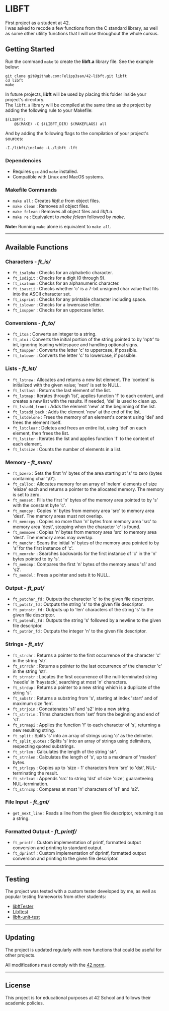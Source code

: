 # LIBFT

First project as a student at 42.\
I was asked to recode a few functions from the C standard library, as well as some other utility functions that I will use throughout the whole cursus.

## Getting Started

Run the command `make` to create the **libft.a** library file. See the example below:

```
git clone git@github.com:Felipp3san/42-libft.git libft
cd libft
make
```

In future projects, **libft** will be used by placing this folder inside your project's directory.\
The `libft.a` library will be compiled at the same time as the project by adding the following rule to your Makefile:

```make
$(LIBFT):
	@$(MAKE) -C $(LIBFT_DIR) $(MAKEFLAGS) all
```

And by adding the following flags to the compilation of your project's sources:

```
-I./libft/include -L./libft -lft
```

### Dependencies

- Requires `gcc` and `make` installed.
- Compatible with Linux and MacOS systems.

### Makefile Commands

- `make all`        : Creates *libft.a* from object files.
- `make clean`      : Removes all object files.
- `make fclean`     : Removes all object files and *libft.a*.
- `make re`         : Equivalent to *make fclean* followed by *make*.

**Note:** Running `make` alone is equivalent to `make all`.

---

## Available Functions

### Characters - *ft_is/*

- `ft_isalpha`     : Checks for an alphabetic character.
- `ft_isdigit`     : Checks for a digit (0 through 9).
- `ft_isalnum`     : Checks for an alphanumeric character.
- `ft_isascii`     : Checks whether 'c' is a 7-bit unsigned char value that fits into the ASCII character set.
- `ft_isprint`     : Checks for any printable character including space.
- `ft_islower`     : Checks for a lowercase letter.
- `ft_isupper`     : Checks for an uppercase letter.

### Conversions - *ft_to/*

- `ft_itoa`        : Converts an integer to a string.
- `ft_atoi`        : Converts the initial portion of the string pointed to by 'nptr' to int, ignoring leading whitespace and handling optional signs.
- `ft_toupper`     : Converts the letter 'c' to uppercase, if possible.
- `ft_tolower`     : Converts the letter 'c' to lowercase, if possible.

### Lists - *ft_lst/*

- `ft_lstnew`       : Allocates and returns a new list element. The 'content' is initialized with the given value; 'next' is set to NULL.
- `ft_lstlast`      : Returns the last element of the list.
- `ft_lstmap`       : Iterates through 'lst', applies function 'f' to each content, and creates a new list with the results. If needed, 'del' is used to clean up.
- `ft_lstadd_front` : Adds the element 'new' at the beginning of the list.
- `ft_lstadd_back`  : Adds the element 'new' at the end of the list.
- `ft_lstdelone`    : Frees the memory of an element's content using 'del' and frees the element itself.
- `ft_lstclear`     : Deletes and frees an entire list, using 'del' on each element, then frees the list.
- `ft_lstiter`      : Iterates the list and applies function 'f' to the content of each element.
- `ft_lstsize`      : Counts the number of elements in a list.

### Memory - *ft_mem/*

- `ft_bzero`      : Sets the first 'n' bytes of the area starting at 's' to zero (bytes containing char '\0').
- `ft_calloc`     : Allocates memory for an array of 'nelem' elements of size 'elsize' each and returns a pointer to the allocated memory. The memory is set to zero.
- `ft_memset`     : Fills the first 'n' bytes of the memory area pointed to by 's' with the constant byte 'c'.
- `ft_memcpy`     : Copies 'n' bytes from memory area 'src' to memory area 'dest'. The memory areas must not overlap.
- `ft_memccpy`    : Copies no more than 'n' bytes from memory area 'src' to memory area 'dest', stopping when the character 'c' is found.
- `ft_memmove`    : Copies 'n' bytes from memory area 'src' to memory area 'dest'. The memory areas may overlap.
- `ft_memchr`     : Scans the initial 'n' bytes of the memory area pointed to by 's' for the first instance of 'c'.
- `ft_memrchr`    : Searches backwards for the first instance of 'c' in the 'n' bytes pointed to by 's'.
- `ft_memcmp`     : Compares the first 'n' bytes of the memory areas 's1' and 's2'.
- `ft_memdel`     : Frees a pointer and sets it to NULL.

### Output - *ft_put/*

- `ft_putchar_fd`   : Outputs the character 'c' to the given file descriptor.
- `ft_putstr_fd`    : Outputs the string 's' to the given file descriptor.
- `ft_putnstr_fd`   : Outputs up to 'len' characters of the string 's' to the given file descriptor.
- `ft_putendl_fd`   : Outputs the string 's' followed by a newline to the given file descriptor.
- `ft_putnbr_fd`    : Outputs the integer 'n' to the given file descriptor.

### Strings - *ft_str/*

- `ft_strchr`       : Returns a pointer to the first occurrence of the character 'c' in the string 'str'.
- `ft_strrchr`      : Returns a pointer to the last occurrence of the character 'c' in the string 'str'.
- `ft_strnstr`      : Locates the first occurrence of the null-terminated string 'needle' in 'haystack', searching at most 'n' characters.
- `ft_strdup`       : Returns a pointer to a new string which is a duplicate of the string 's'.
- `ft_substr`       : Returns a substring from 's', starting at index 'start' and of maximum size 'len'.
- `ft_strjoin`      : Concatenates 's1' and 's2' into a new string.
- `ft_strtrim`      : Trims characters from 'set' from the beginning and end of 's1'.
- `ft_strmapi`      : Applies the function 'f' to each character of 's', returning a new resulting string.
- `ft_split`        : Splits 's' into an array of strings using 'c' as the delimiter.
- `ft_split_quotes` : Splits 's' into an array of strings using delimiters, respecting quoted substrings.
- `ft_strlen`       : Calculates the length of the string 'str'.
- `ft_strnlen`      : Calculates the length of 's', up to a maximum of 'maxlen' bytes.
- `ft_strlcpy`      : Copies up to 'size - 1' characters from 'src' to 'dst', NUL-terminating the result.
- `ft_strlcat`      : Appends 'src' to string 'dst' of size 'size', guaranteeing NUL-termination.
- `ft_strncmp`      : Compares at most 'n' characters of 's1' and 's2'.

### File Input - *ft_gnl/*

- `get_next_line`   : Reads a line from the given file descriptor, returning it as a string.

### Formatted Output - *ft_printf/*

- `ft_printf`      : Custom implementation of printf, formatted output conversion and printing to standard output.
- `ft_dprintf`     : Custom implementation of dprintf, formatted output conversion and printing to the given file descriptor.
  
---

## Testing

The project was tested with a custom tester developed by me, as well as popular testing frameworks from other students:

- [libftTester](https://github.com/Tripouille/libftTester)
- [Libftest](https://github.com/jtoty/Libftest)
- [libft-unit-test](https://github.com/alelievr/libft-unit-test)

---

## Updating

The project is updated regularly with new functions that could be useful for other projects.

All modifications must comply with the [42 norm](https://github.com/42School/norminette/blob/master/pdf/en.norm.pdf).

---

## License

This project is for educational purposes at 42 School and follows their academic policies.
